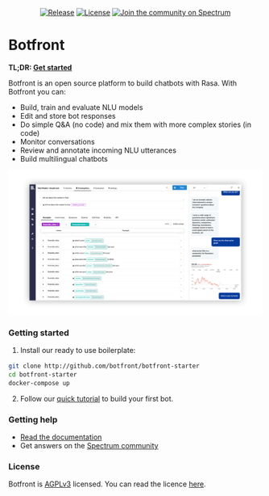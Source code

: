 <div align="center">

[![Release](https://img.shields.io/github/release/botfront/botfront.svg)](https://github.com/botfront/botfront/releases)
[![License](https://img.shields.io/badge/license-AGPLv3-blue.svg?style=flat)](https://github.com/botfront/botfront/blob/master/LICENSE)
[![Join the community on Spectrum](https://withspectrum.github.io/badge/badge.svg)](https://spectrum.chat/botfront)

</div>


# Botfront

**TL;DR: [Get started](https://docs.botfront.io/guide/getting-started/quick-start.html)** 

Botfront is an open source platform to build chatbots with Rasa. With Botfront you can:
- Build, train and evaluate NLU models
- Edit and store bot responses
- Do simple Q&A (no code) and mix them with more complex stories (in code)
- Monitor conversations
- Review and annotate incoming NLU utterances
- Build multilingual chatbots
  
 
![Botfront screenshot](botfront/docs/images/botfront-screenshot-shadow.png)


### Getting started
1. Install our ready to use boilerplate:

```bash
git clone http://github.com/botfront/botfront-starter
cd botfront-starter
docker-compose up
```

2. Follow our [quick tutorial](https://docs.botfront.io/guide/getting-started/quick-start.html) to build your first bot.


### Getting help
- [Read the documentation](https://docs.botfront.io)
- Get answers on the [Spectrum community](https://spectrum.chat/botfront)

### License
Botfront is [AGPLv3](https://github.com/botfront/botfront/blob/master/LICENSE) licensed. You can read the licence [here](https://github.com/botfront/botfront/blob/master/LICENSE).
